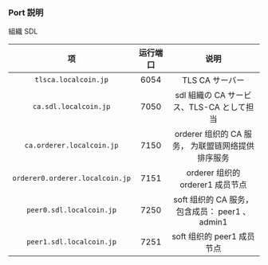 ### Port 説明

組織 SDL

|               项                | 运行端口 |                       说明                        |
| :-----------------------------: | :------: | :-----------------------------------------------: |
|      `tlsca.localcoin.jp`       |   6054   |                  TLS CA サーバー                  |
|      `ca.sdl.localcoin.jp`      |   7050   |     sdl 組織の CA サービス、TLS-CA として担当     |
|    `ca.orderer.localcoin.jp`    |   7150   | orderer 组织的 CA 服务， 为联盟链网络提供排序服务 |
| `orderer0.orderer.localcoin.jp` |   7151   |         orderer 组织的 orderer1 成员节点          |
|    `peer0.sdl.localcoin.jp`     |   7250   | soft 组织的 CA 服务， 包含成员： peer1 、 admin1  |
|    `peer1.sdl.localcoin.jp`     |   7251   |            soft 组织的 peer1 成员节点             |
